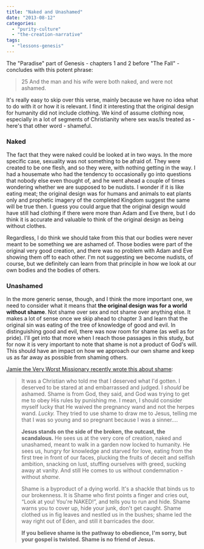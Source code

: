 ```yaml
---
title: "Naked and Unashamed"
date: "2013-08-12"
categories: 
  - "purity-culture"
  - "the-creation-narrative"
tags: 
  - "lessons-genesis"
---
```


The "Paradise" part of Genesis - chapters 1 and 2 before "The Fall" - concludes with this potent phrase:

> 25 And the man and his wife were both naked, and were not ashamed.

It's really easy to skip over this verse, mainly because we have no idea what to do with it or how it is relevant. I find it interesting that the original design for humanity did not include clothing. We kind of assume clothing now, especially in a lot of segments of Christianity where sex was/is treated as - here's that other word - shameful.

### Naked

The fact that they were naked could be looked at in two ways. In the more specific case, sexuality was not something to be afraid of. They were created to be one flesh, and so they were, with nothing getting in the way. I had a housemate who had the tendency to occasionally go into questions that nobody else even thought of, and he went ahead a couple of times wondering whether we are supposed to be nudists. I wonder if it is like eating meat; the original design was for humans and animals to eat plants only and prophetic imagery of the completed Kingdom suggest the same will be true then. I guess you could argue that the original design would have still had clothing if there were more than Adam and Eve there, but I do think it is accurate and valuable to think of the original design as being without clothes.

Regardless, I do think we should take from this that our bodies were never meant to be something we are ashamed of. Those bodies were part of the original very good creation, and there was no problem with Adam and Eve showing them off to each other. I'm not suggesting we become nudists, of course, but we definitely can learn from that principle in how we look at our own bodies and the bodies of others.

### Unashamed

In the more generic sense, though, and I think the more important one, we need to consider what it means that **the original design was for a world without shame**. Not shame over sex and not shame over anything else. It makes a lot of sense once we skip ahead to chapter 3 and learn that the original sin was eating of the tree of knowledge of good and evil. In distinguishing good and evil, there was now room for shame (as well as for pride). I'll get into that more when I reach those passages in this study, but for now it is very important to note that shame is not a product of God's will. This should have an impact on how we approach our own shame and keep us as far away as possible from shaming others.[](http://www.theveryworstmissionary.com/2013/06/taking-back-eden.html)

[Jamie the Very Worst Missionary recently wrote this about shame](http://www.theveryworstmissionary.com/2013/06/taking-back-eden.html "Taking Back Eden"):

> It was a Christian who told me that I deserved what I'd gotten. I deserved to be stared at and embarrassed and judged. I _should_ be ashamed. Shame is from God, they said, and God was trying to get me to obey His rules by punishing me. I mean, I should consider myself lucky that He waived the pregnancy wand and not the herpes wand. _Lucky._ They tried to use shame to draw me to Jesus, telling me that I was so young and so pregnant because I was a sinner....
> 
> **Jesus stands on the side of the broken, the outcast, the scandalous.** He sees us at the very core of creation, naked and unashamed, meant to walk in a garden now locked to humanity. He sees us, hungry for knowledge and starved for love, eating from the first tree in front of our faces, plucking the fruits of deceit and selfish ambition, snacking on lust, stuffing ourselves with greed, sucking away at vanity. And still He comes to us without condemnation - without _shame_.
> 
> Shame is a byproduct of a dying world. It's a shackle that binds us to our brokenness. It is Shame who first points a finger and cries out, “Look at you! You're NAKED!”, and tells you to run and hide. Shame warns you to cover up, hide your junk, don't get caught. Shame clothed us in fig leaves and nestled us in the bushes; shame led the way right out of Eden, and still it barricades the door.
> 
> **If you believe shame is the pathway to obedience, I'm sorry, but your gospel is twisted. Shame is no friend of Jesus.**
